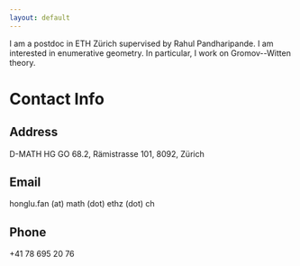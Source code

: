 ```yaml
---
layout: default
---
```

I am a postdoc in ETH Zürich supervised by Rahul Pandharipande. I am interested in enumerative geometry. In particular, I work on Gromov--Witten theory.

# Contact Info 
## Address 
D-MATH HG GO 68.2, Rämistrasse 101, 8092, Zürich 
## Email
honglu.fan (at) math (dot) ethz (dot) ch 
## Phone 
+41 78 695 20 76

